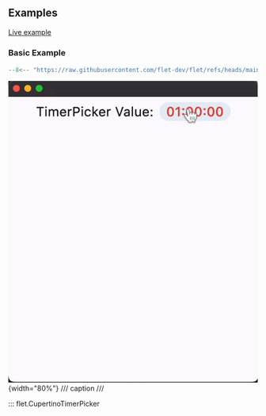 ## Examples

[Live example](https://flet-controls-gallery.fly.dev/dialogs/cupertinotimerpicker)

### Basic Example

```python
--8<-- "https://raw.githubusercontent.com/flet-dev/flet/refs/heads/main/sdk/python/examples/controls/cupertino-timer-picker/basic.py"
```

![basic](https://raw.githubusercontent.com/flet-dev/flet/main/sdk/python/examples/controls/cupertino-timer-picker/media/basic.gif){width="80%"}
/// caption
///

::: flet.CupertinoTimerPicker
